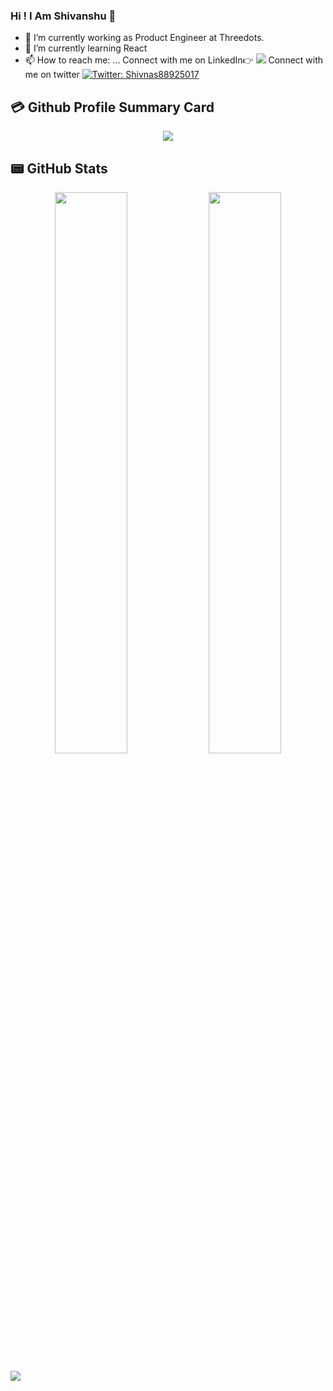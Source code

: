 ### Hi ! I Am Shivanshu 👋

- 🔭 I’m currently working as Product Engineer at Threedots.
- 🌱 I’m currently learning React
- 📫 How to reach me: ... 
Connect with me on LinkedIn👉  [<img src = "https://img.shields.io/badge/-LinkedIn-0077B5?style=flat-square&logo=linkedin&logoColor=fff" />](https://www.linkedin.com/in/shivanshusr/)
Connect with me on twitter [![Twitter: Shivnas88925017](https://img.shields.io/twitter/follow/Shivans88925017?style=social)](https://twitter.com/Shivans88925017)


## 💳 Github Profile Summary Card
<p align="center">
  <img src="https://github-profile-summary-cards.vercel.app/api/cards/profile-details?username=FLYINGKRIPTO&theme=vue"/>
</p>

## 📟 GitHub Stats
<p align="center">
	<img width="48%" src="https://github-readme-stats.vercel.app/api?username=FLYINGKRIPTO&show_icons=true&theme=vue" />
	<img width="48%" src="https://github-readme-streak-stats.herokuapp.com/?user=FLYINGKRIPTO&theme=vue" />
</p>

<img src='https://github-readme-stats.vercel.app/api?username=FLYINGKRIPTO&&show_icons=true&title_color=ffffff&icon_color=0175c2&text_color=daf7dc&bg_color=151515'>

